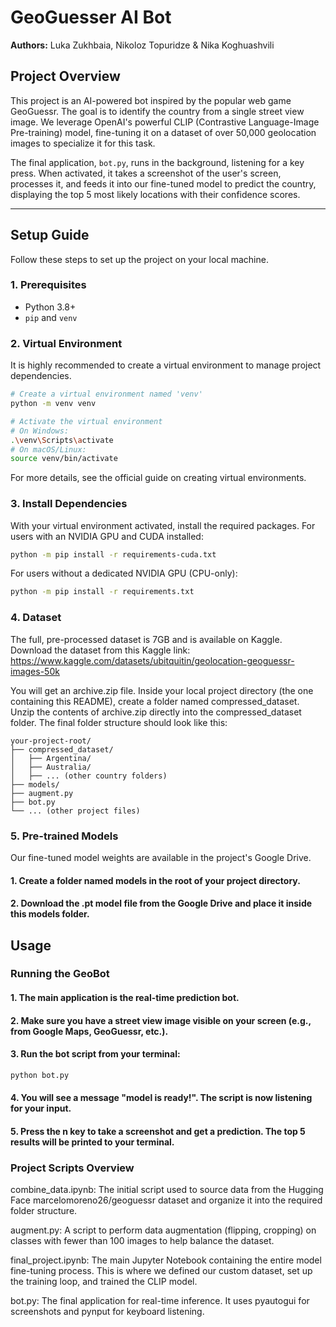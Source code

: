 # GeoGuesser AI Bot

**Authors:** Luka Zukhbaia, Nikoloz Topuridze & Nika Koghuashvili

## Project Overview

This project is an AI-powered bot inspired by the popular web game GeoGuessr. The goal is to identify the country from a single street view image. We leverage OpenAI's powerful CLIP (Contrastive Language-Image Pre-training) model, fine-tuning it on a dataset of over 50,000 geolocation images to specialize it for this task.

The final application, `bot.py`, runs in the background, listening for a key press. When activated, it takes a screenshot of the user's screen, processes it, and feeds it into our fine-tuned model to predict the country, displaying the top 5 most likely locations with their confidence scores.

---

## Setup Guide

Follow these steps to set up the project on your local machine.

### 1. Prerequisites
- Python 3.8+
- `pip` and `venv`

### 2. Virtual Environment
It is highly recommended to create a virtual environment to manage project dependencies.

```bash
# Create a virtual environment named 'venv'
python -m venv venv

# Activate the virtual environment
# On Windows:
.\venv\Scripts\activate
# On macOS/Linux:
source venv/bin/activate
```
For more details, see the official guide on creating virtual environments.

### 3. Install Dependencies
With your virtual environment activated, install the required packages.
For users with an NVIDIA GPU and CUDA installed:

```bash
python -m pip install -r requirements-cuda.txt
```

For users without a dedicated NVIDIA GPU (CPU-only):

```bash 
python -m pip install -r requirements.txt
```

### 4. Dataset

The full, pre-processed dataset is 7GB and is available on Kaggle.
Download the dataset from this Kaggle link:
https://www.kaggle.com/datasets/ubitquitin/geolocation-geoguessr-images-50k

You will get an archive.zip file.
Inside your local project directory (the one containing this README), create a folder named compressed_dataset.
Unzip the contents of archive.zip directly into the compressed_dataset folder.
The final folder structure should look like this:

```
your-project-root/
├── compressed_dataset/
│   ├── Argentina/
│   ├── Australia/
│   ├── ... (other country folders)
├── models/
├── augment.py
├── bot.py
└── ... (other project files)
```

### 5. Pre-trained Models
Our fine-tuned model weights are available in the project's Google Drive.
#### 1. Create a folder named models in the root of your project directory.
#### 2. Download the .pt model file from the Google Drive and place it inside this models folder.

## Usage
### Running the GeoBot
#### 1. The main application is the real-time prediction bot.
#### 2. Make sure you have a street view image visible on your screen (e.g., from Google Maps, GeoGuessr, etc.).
#### 3. Run the bot script from your terminal:
```bash
python bot.py
```
#### 4. You will see a message "model is ready!". The script is now listening for your input.
#### 5. Press the n key to take a screenshot and get a prediction. The top 5 results will be printed to your terminal.

### Project Scripts Overview
combine_data.ipynb: The initial script used to source data from the Hugging Face marcelomoreno26/geoguessr dataset and organize it into the required folder structure.

augment.py: A script to perform data augmentation (flipping, cropping) on classes with fewer than 100 images to help balance the dataset.

final_project.ipynb: The main Jupyter Notebook containing the entire model fine-tuning process. This is where we defined our custom dataset, set up the training loop, and trained the CLIP model.

bot.py: The final application for real-time inference. It uses pyautogui for screenshots and pynput for keyboard listening.